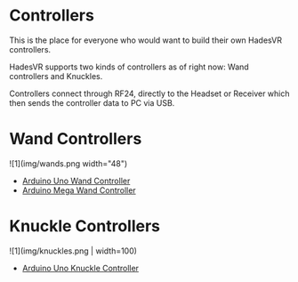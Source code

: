 # Controllers

This is the place for everyone who would want to build their own HadesVR controllers.

HadesVR supports two kinds of controllers as of right now: Wand controllers and Knuckles.

Controllers connect through RF24, directly to the Headset or Receiver which then sends the controller data to PC via USB. 

# Wand Controllers

![1](img/wands.png width="48")

- [Arduino Uno Wand Controller](Wand_Uno.md)
- [Arduino Mega Wand Controller](Wand_Mega.md)

# Knuckle Controllers

![1](img/knuckles.png | width=100)

- [Arduino Uno Knuckle Controller](Knuckle_Uno.md)